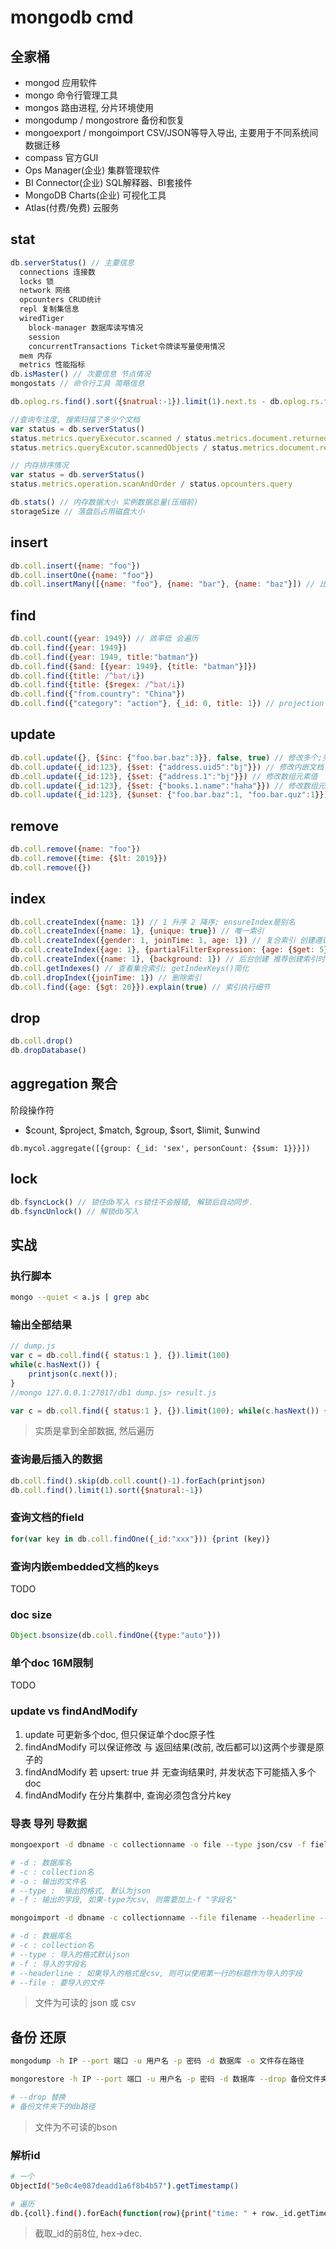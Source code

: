 # mongodb cmd

## 全家桶

- mongod 应用软件
- mongo 命令行管理工具
- mongos 路由进程, 分片环境使用
- mongodump / mongostrore 备份和恢复
- mongoexport / mongoimport CSV/JSON等导入导出, 主要用于不同系统间数据迁移
- compass 官方GUI
- Ops Manager(企业) 集群管理软件
- BI Connector(企业) SQL解释器、BI套接件
- MongoDB Charts(企业) 可视化工具
- Atlas(付费/免费) 云服务

## stat

```js
db.serverStatus() // 主要信息
  connections 连接数
  locks 锁
  network 网络
  opcounters CRUD统计
  repl 复制集信息
  wiredTiger
    block-manager 数据库读写情况
    session
    concurrentTransactions Ticket令牌读写量使用情况
  mem 内存
  metrics 性能指标
db.isMaster() // 次要信息 节点情况
mongostats // 命令行工具 简略信息

db.oplog.rs.find().sort({$natrual:-1}).limit(1).next.ts - db.oplog.rs.find().sort({$natrual:1}).limit(1).next.ts // 可容纳多久的写操作

//查询专注度, 搜索扫描了多少个文档
var status = db.serverStatus()
status.metrics.queryExecutor.scanned / status.metrics.document.returned // 扫描文档
status.metrics.queryExcutor.scannedObjects / status.metrics.document.returned // 返回文档

// 内存排序情况
var status = db.serverStatus()
status.metrics.operation.scanAndOrder / status.opcounters.query

db.stats() // 内存数据大小 实例数据总量(压缩前)
storageSize // 落盘后占用磁盘大小
```

## insert

```js
db.coll.insert({name: "foo"})
db.coll.insertOne({name: "foo"})
db.coll.insertMany([{name: "foo"}, {name: "bar"}, {name: "baz"}]) // 比循环insert效率高很多
```

## find

```js
db.coll.count({year: 1949}) // 效率低 会遍历
db.coll.find({year: 1949})
db.coll.find({year: 1949, title:"batman"})
db.coll.find({$and: [{year: 1949}, {title: "batman"}]})
db.coll.find({title: /^bat/i})
db.coll.find({title: {$regex: /^bat/i})
db.coll.find({"from.country": "China"})
db.coll.find({"category": "action"}, {_id: 0, title: 1}) // projection 投影(字段)
```

## update

```js
db.coll.update({}, {$inc: {"foo.bar.baz":3}}, false, true) // 修改多个;另外变种方法 updateOne, updateMany
db.coll.update({_id:123}, {$set: {"address.uid5":"bj"}}) // 修改内嵌文档
db.coll.update({_id:123}, {$set: {"address.1":"bj"}}) // 修改数组元素值
db.coll.update({_id:123}, {$set: {"books.1.name":"haha"}}) // 修改数组元素内嵌文档的值
db.coll.update({_id:123}, {$unset: {"foo.bar.baz":1, "foo.bar.quz":1}}) // 删除多个内嵌
```

## remove

```js
db.coll.remove({name: "foo"})
db.coll.remove({time: {$lt: 2019}})
db.coll.remove({})
```

## index

```js
db.coll.createIndex({name: 1}) // 1 升序 2 降序; ensureIndex是别名
db.coll.createIndex({name: 1}, {unique: true}) // 唯一索引
db.coll.createIndex({gender: 1, joinTime: 1, age: 1}) // 复合索引 创建遵循ESR原则
db.coll.createIndex({age: 1}, {partialFilterExpression: {age: {$get: 5}}}) // 索引部分创建 age大于5的才创建索引
db.coll.createIndex({name: 1}, {background: 1}) // 后台创建 推荐创建索引时必须加此选项
db.coll.getIndexes() // 查看集合索引; getIndexKeys()简化
db.coll.dropIndex({joinTime: 1}) // 删除索引
db.coll.find({age: {$gt: 20}}).explain(true) // 索引执行细节
```

## drop

```js
db.coll.drop()
db.dropDatabase()
```

## aggregation 聚合  

阶段操作符  

- $count, $project, $match, $group, $sort, $limit, $unwind  
  
`db.mycol.aggregate([{group: {_id: 'sex', personCount: {$sum: 1}}}])`  

## lock

```js
db.fsyncLock() // 锁住db写入 rs锁住不会报错, 解锁后自动同步.
db.fsyncUnlock() // 解锁db写入
```
  
## 实战  

### 执行脚本

```bash
mongo --quiet < a.js | grep abc
```

### 输出全部结果

```js  
// dump.js  
var c = db.coll.find({ status:1 }, {}).limit(100)
while(c.hasNext()) {  
    printjson(c.next());  
}  
//mongo 127.0.0.1:27017/db1 dump.js> result.js  

var c = db.coll.find({ status:1 }, {}).limit(100); while(c.hasNext()) {  printjson(c.next()); }  
```

> 实质是拿到全部数据, 然后遍历
  
### 查询最后插入的数据

```js  
db.coll.find().skip(db.coll.count()-1).forEach(printjson)  
db.coll.find().limit(1).sort({$natural:-1})  
```  
  
### 查询文档的field

```js  
for(var key in db.coll.findOne({_id:"xxx"})) {print (key)}  
```  
  
### 查询内嵌embedded文档的keys

TODO
  
### doc size

```js  
Object.bsonsize(db.coll.findOne({type:"auto"}))  
```

### 单个doc 16M限制

TODO

### update vs findAndModify

1. update 可更新多个doc, 但只保证单个doc原子性
2. findAndModify 可以保证修改 与 返回结果(改前, 改后都可以)这两个步骤是原子的
3. findAndModify 若 upsert: true 并 无查询结果时, 并发状态下可能插入多个doc
4. findAndModify 在分片集群中, 查询必须包含分片key

### 导表 导列 导数据

```bash
mongoexport -d dbname -c collectionname -o file --type json/csv -f field

# -d : 数据库名
# -c : collection名
# -o : 输出的文件名
# --type :  输出的格式, 默认为json
# -f : 输出的字段, 如果-type为csv, 则需要加上-f "字段名"

mongoimport -d dbname -c collectionname --file filename --headerline --type json/csv -f field

# -d : 数据库名
# -c : collection名
# --type : 导入的格式默认json
# -f : 导入的字段名
# --headerline : 如果导入的格式是csv, 则可以使用第一行的标题作为导入的字段
# --file : 要导入的文件
```

> 文件为可读的 json 或 csv

## 备份 还原

```bash
mongodump -h IP --port 端口 -u 用户名 -p 密码 -d 数据库 -o 文件存在路径

mongorestore -h IP --port 端口 -u 用户名 -p 密码 -d 数据库 --drop 备份文件夹下的db路径

# --drop 替换
# 备份文件夹下的db路径
```

> 文件为不可读的bson

### 解析id

```bash
# 一个
ObjectId("5e0c4e087deadd1a6f8b4b57").getTimestamp()

# 遍历
db.{coll}.find().forEach(function(row){print("time: " + row._id.getTimestamp())})
```

> 截取_id的前8位, hex->dec.
